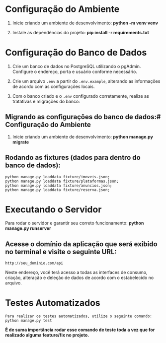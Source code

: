 # Configuração do Ambiente

1. Inicie criando um ambiente de desenvolvimento:
    **python -m venv venv**


2. Instale as dependências do projeto:
    **pip install -r requirements.txt**


# Configuração do Banco de Dados

1. Crie um banco de dados no PostgreSQL utilizando o pgAdmin. Configure o endereço, porta e usuário conforme necessário.

2. Crie um arquivo `.env` a partir do `.env.example`, alterando as informações de acordo com as configurações locais.

3. Com o banco criado e o `.env` configurado corretamente, realize as tratativas e migrações do banco:

## Migrando as configurações do banco de dados:# Configuração do Ambiente

1. Inicie criando um ambiente de desenvolvimento:
    **python manage.py migrate**


## Rodando as fixtures (dados para dentro do banco de dados):
    python manage.py loaddata fixture/imoveis.json;
    python manage.py loaddata fixture/plataformas.json;
    python manage.py loaddata fixture/anuncios.json;
    python manage.py loaddata fixture/reserva.json;


# Executando o Servidor

Para rodar o servidor e garantir seu correto funcionamento:
    **python manage.py runserver**


## Acesse o domínio da aplicação que será exibido no terminal e visite o seguinte URL:
    http://seu_dominio.com/api


Neste endereço, você terá acesso a todas as interfaces de consumo, criação, alteração e deleção de dados de acordo com o estabelecido no arquivo.

# Testes Automatizados

    Para realizar os testes automatizados, utilize o seguinte comando:
    python manage.py test

**É de suma importância rodar esse comando de teste toda a vez que for realizado alguma feature/fix no projeto.**
